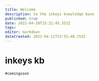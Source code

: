 ```yaml
---
title: Welcome
description: to the inkeys knowledge base
published: true
date: 2022-04-20T15:22:45.351Z
tags: 
editor: markdown
dateCreated: 2022-04-11T23:55:48.253Z
---
```


# inkeys kb

`#comingsoon`